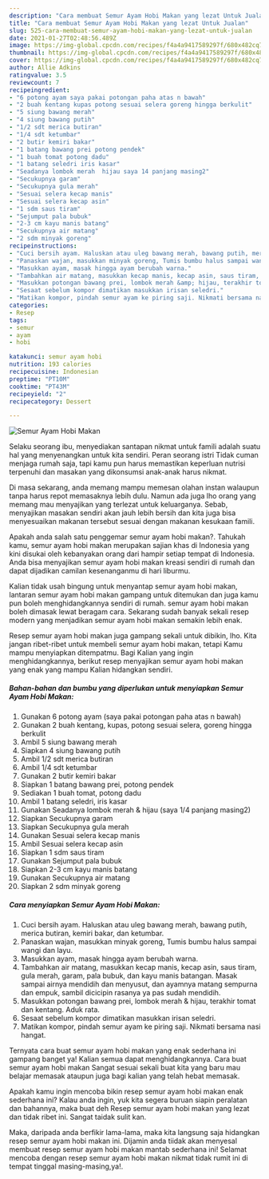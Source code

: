 ```yaml
---
description: "Cara membuat Semur Ayam Hobi Makan yang lezat Untuk Jualan"
title: "Cara membuat Semur Ayam Hobi Makan yang lezat Untuk Jualan"
slug: 525-cara-membuat-semur-ayam-hobi-makan-yang-lezat-untuk-jualan
date: 2021-01-27T02:48:56.489Z
image: https://img-global.cpcdn.com/recipes/f4a4a9417589297f/680x482cq70/semur-ayam-hobi-makan-foto-resep-utama.jpg
thumbnail: https://img-global.cpcdn.com/recipes/f4a4a9417589297f/680x482cq70/semur-ayam-hobi-makan-foto-resep-utama.jpg
cover: https://img-global.cpcdn.com/recipes/f4a4a9417589297f/680x482cq70/semur-ayam-hobi-makan-foto-resep-utama.jpg
author: Allie Adkins
ratingvalue: 3.5
reviewcount: 7
recipeingredient:
- "6 potong ayam saya pakai potongan paha atas n bawah"
- "2 buah kentang kupas potong sesuai selera goreng hingga berkulit"
- "5 siung bawang merah"
- "4 siung bawang putih"
- "1/2 sdt merica butiran"
- "1/4 sdt ketumbar"
- "2 butir kemiri bakar"
- "1 batang bawang prei potong pendek"
- "1 buah tomat potong dadu"
- "1 batang seledri iris kasar"
- "Seadanya lombok merah  hijau saya 14 panjang masing2"
- "Secukupnya garam"
- "Secukupnya gula merah"
- "Sesuai selera kecap manis"
- "Sesuai selera kecap asin"
- "1 sdm saus tiram"
- "Sejumput pala bubuk"
- "2-3 cm kayu manis batang"
- "Secukupnya air matang"
- "2 sdm minyak goreng"
recipeinstructions:
- "Cuci bersih ayam. Haluskan atau uleg bawang merah, bawang putih, merica butiran, kemiri bakar, dan ketumbar."
- "Panaskan wajan, masukkan minyak goreng, Tumis bumbu halus sampai wangi dan layu."
- "Masukkan ayam, masak hingga ayam berubah warna."
- "Tambahkan air matang, masukkan kecap manis, kecap asin, saus tiram, gula merah, garam, pala bubuk, dan kayu manis batangan. Masak sampai airnya mendidih dan menyusut, dan ayamnya matang sempurna dan empuk, sambil dicicipin rasanya ya pas sudah mendidih."
- "Masukkan potongan bawang prei, lombok merah &amp; hijau, terakhir tomat dan kentang. Aduk rata."
- "Sesaat sebelum kompor dimatikan masukkan irisan seledri."
- "Matikan kompor, pindah semur ayam ke piring saji. Nikmati bersama nasi hangat."
categories:
- Resep
tags:
- semur
- ayam
- hobi

katakunci: semur ayam hobi 
nutrition: 193 calories
recipecuisine: Indonesian
preptime: "PT10M"
cooktime: "PT43M"
recipeyield: "2"
recipecategory: Dessert

---
```



![Semur Ayam Hobi Makan](https://img-global.cpcdn.com/recipes/f4a4a9417589297f/680x482cq70/semur-ayam-hobi-makan-foto-resep-utama.jpg)

Selaku seorang ibu, menyediakan santapan nikmat untuk famili adalah suatu hal yang menyenangkan untuk kita sendiri. Peran seorang istri Tidak cuman menjaga rumah saja, tapi kamu pun harus memastikan keperluan nutrisi terpenuhi dan masakan yang dikonsumsi anak-anak harus nikmat.

Di masa  sekarang, anda memang mampu memesan olahan instan walaupun tanpa harus repot memasaknya lebih dulu. Namun ada juga lho orang yang memang mau menyajikan yang terlezat untuk keluarganya. Sebab, menyajikan masakan sendiri akan jauh lebih bersih dan kita juga bisa menyesuaikan makanan tersebut sesuai dengan makanan kesukaan famili. 



Apakah anda salah satu penggemar semur ayam hobi makan?. Tahukah kamu, semur ayam hobi makan merupakan sajian khas di Indonesia yang kini disukai oleh kebanyakan orang dari hampir setiap tempat di Indonesia. Anda bisa menyajikan semur ayam hobi makan kreasi sendiri di rumah dan dapat dijadikan camilan kesenanganmu di hari liburmu.

Kalian tidak usah bingung untuk menyantap semur ayam hobi makan, lantaran semur ayam hobi makan gampang untuk ditemukan dan juga kamu pun boleh menghidangkannya sendiri di rumah. semur ayam hobi makan boleh dimasak lewat beragam cara. Sekarang sudah banyak sekali resep modern yang menjadikan semur ayam hobi makan semakin lebih enak.

Resep semur ayam hobi makan juga gampang sekali untuk dibikin, lho. Kita jangan ribet-ribet untuk membeli semur ayam hobi makan, tetapi Kamu mampu menyiapkan ditempatmu. Bagi Kalian yang ingin menghidangkannya, berikut resep menyajikan semur ayam hobi makan yang enak yang mampu Kalian hidangkan sendiri.

<!--inarticleads1-->

##### Bahan-bahan dan bumbu yang diperlukan untuk menyiapkan Semur Ayam Hobi Makan:

1. Gunakan 6 potong ayam (saya pakai potongan paha atas n bawah)
1. Gunakan 2 buah kentang, kupas, potong sesuai selera, goreng hingga berkulit
1. Ambil 5 siung bawang merah
1. Siapkan 4 siung bawang putih
1. Ambil 1/2 sdt merica butiran
1. Ambil 1/4 sdt ketumbar
1. Gunakan 2 butir kemiri bakar
1. Siapkan 1 batang bawang prei, potong pendek
1. Sediakan 1 buah tomat, potong dadu
1. Ambil 1 batang seledri, iris kasar
1. Gunakan Seadanya lombok merah &amp; hijau (saya 1/4 panjang masing2)
1. Siapkan Secukupnya garam
1. Siapkan Secukupnya gula merah
1. Gunakan Sesuai selera kecap manis
1. Ambil Sesuai selera kecap asin
1. Siapkan 1 sdm saus tiram
1. Gunakan Sejumput pala bubuk
1. Siapkan 2-3 cm kayu manis batang
1. Gunakan Secukupnya air matang
1. Siapkan 2 sdm minyak goreng




<!--inarticleads2-->

##### Cara menyiapkan Semur Ayam Hobi Makan:

1. Cuci bersih ayam. Haluskan atau uleg bawang merah, bawang putih, merica butiran, kemiri bakar, dan ketumbar.
1. Panaskan wajan, masukkan minyak goreng, Tumis bumbu halus sampai wangi dan layu.
1. Masukkan ayam, masak hingga ayam berubah warna.
1. Tambahkan air matang, masukkan kecap manis, kecap asin, saus tiram, gula merah, garam, pala bubuk, dan kayu manis batangan. Masak sampai airnya mendidih dan menyusut, dan ayamnya matang sempurna dan empuk, sambil dicicipin rasanya ya pas sudah mendidih.
1. Masukkan potongan bawang prei, lombok merah &amp; hijau, terakhir tomat dan kentang. Aduk rata.
1. Sesaat sebelum kompor dimatikan masukkan irisan seledri.
1. Matikan kompor, pindah semur ayam ke piring saji. Nikmati bersama nasi hangat.




Ternyata cara buat semur ayam hobi makan yang enak sederhana ini gampang banget ya! Kalian semua dapat menghidangkannya. Cara buat semur ayam hobi makan Sangat sesuai sekali buat kita yang baru mau belajar memasak ataupun juga bagi kalian yang telah hebat memasak.

Apakah kamu ingin mencoba bikin resep semur ayam hobi makan enak sederhana ini? Kalau anda ingin, yuk kita segera buruan siapin peralatan dan bahannya, maka buat deh Resep semur ayam hobi makan yang lezat dan tidak ribet ini. Sangat taidak sulit kan. 

Maka, daripada anda berfikir lama-lama, maka kita langsung saja hidangkan resep semur ayam hobi makan ini. Dijamin anda tiidak akan menyesal membuat resep semur ayam hobi makan mantab sederhana ini! Selamat mencoba dengan resep semur ayam hobi makan nikmat tidak rumit ini di tempat tinggal masing-masing,ya!.

